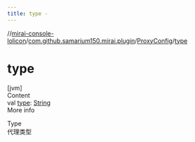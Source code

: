 ```yaml
---
title: type -
---
```

//[mirai-console-lolicon](../../../index.md)/[com.github.samarium150.mirai.plugin](../index.md)/[ProxyConfig](index.md)/[type](type.md)



# type  
[jvm]  
Content  
val [type](type.md): [String](https://kotlinlang.org/api/latest/jvm/stdlib/kotlin/-string/index.html)  
More info  


Type <br> 代理类型

  




